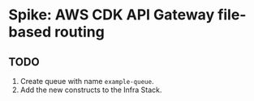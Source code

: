 # Spike: AWS CDK API Gateway file-based routing

## TODO

1. Create queue with name `example-queue`.
2. Add the new constructs to the Infra Stack.
